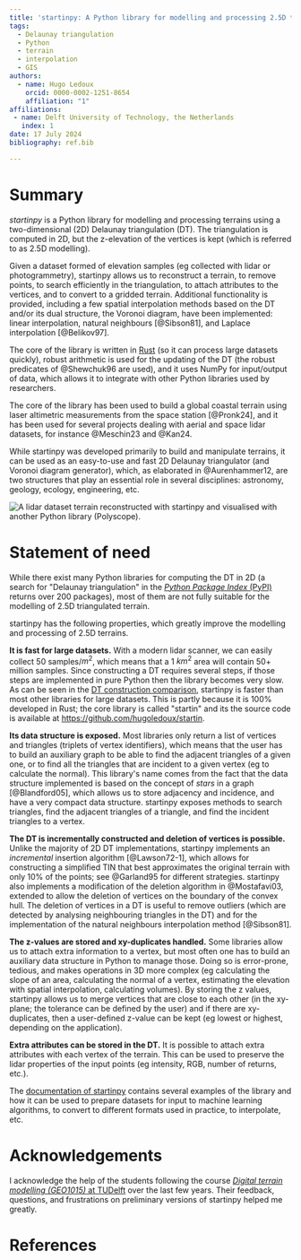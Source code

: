 ```yaml
---
title: 'startinpy: A Python library for modelling and processing 2.5D triangulated terrains'
tags:
  - Delaunay triangulation
  - Python
  - terrain
  - interpolation
  - GIS
authors:
  - name: Hugo Ledoux
    orcid: 0000-0002-1251-8654
    affiliation: "1"
affiliations:
 - name: Delft University of Technology, the Netherlands
   index: 1
date: 17 July 2024
bibliography: ref.bib

---
```


# Summary

*startinpy* is a Python library for modelling and processing terrains using a two-dimensional (2D) Delaunay triangulation (DT).
The triangulation is computed in 2D, but the z-elevation of the vertices is kept (which is referred to as 2.5D modelling).

Given a dataset formed of elevation samples (eg collected with lidar or photogrammetry), startinpy allows us to reconstruct a terrain, to remove points, to search efficiently in the triangulation, to attach attributes to the vertices, and to convert to a gridded terrain.
Additional functionality is provided, including a few spatial interpolation methods based on the DT and/or its dual structure, the Voronoi diagram, have been implemented: linear interpolation, natural neighbours [@Sibson81], and Laplace interpolation [@Belikov97].

The core of the library is written in [Rust](https://www.rust-lang.org/) (so it can process large datasets quickly), robust arithmetic is used for the updating of the DT (the robust predicates of @Shewchuk96 are used), and it uses NumPy for input/output of data, which allows it to integrate with other Python libraries used by researchers.

The core of the library has been used to build a global coastal terrain using laser altimetric measurements from the space station [@Pronk24], and it has been used for several projects dealing with aerial and space lidar datasets, for instance @Meschin23 and @Kan24.

While startinpy was developed primarily to build and manipulate terrains, it can be used as an easy-to-use and fast 2D Delaunay triangulator (and Voronoi diagram generator), which, as elaborated in @Aurenhammer12, are two structures that play an essential role in several disciplines: astronomy, geology, ecology, engineering, etc.

![A lidar dataset terrain reconstructed with startinpy and visualised with another Python library (Polyscope).](polyscope_gui.jpg)

# Statement of need

While there exist many Python libraries for computing the DT in 2D (a search for "Delaunay triangulation" in the [*Python Package Index* (PyPI)](https://pypi.org/search/?q=Delaunay+triangulation) returns over 200 packages), most of them are not fully suitable for the modelling of 2.5D triangulated terrain.

startinpy has the following properties, which greatly improve the modelling and processing of 2.5D terrains.

**It is fast for large datasets.**
With a modern lidar scanner, we can easily collect 50 samples/$m^2$, which means that a 1 $km^2$ area will contain 50+ million samples.
Since constructing a DT requires several steps, if those steps are implemented in pure Python then the library becomes very slow.
As can be seen in the [DT construction comparison](https://startinpy.readthedocs.io/latest/comparison.html), startinpy is faster than most other libraries for large datasets.
This is partly because it is 100% developed in Rust; the core library is called "startin" and its the source code is available at <https://github.com/hugoledoux/startin>.

**Its data structure is exposed.**
Most libraries only return a list of vertices and triangles (triplets of vertex identifiers), which means that the user has to build an auxiliary graph to be able to find the adjacent triangles of a given one, or to find all the triangles that are incident to a given vertex (eg to calculate the normal).
This library's name comes from the fact that the data structure implemented is based on the concept of *stars* in a graph [@Blandford05], which allows us to store adjacency and incidence, and have a very compact data structure.
startinpy exposes methods to search triangles, find the adjacent triangles of a triangle, and find the incident triangles to a vertex.

**The DT is incrementally constructed and deletion of vertices is possible.**
Unlike the majority of 2D DT implementations, startinpy implements an *incremental* insertion algorithm [@Lawson72-1], which allows for constructing a simplified TIN that best approximates the original terrain with only 10% of the points; see @Garland95 for different strategies.
startinpy also implements a modification of the deletion algorithm in @Mostafavi03, extended to allow the deletion of vertices on the boundary of the convex hull.
The deletion of vertices in a DT is useful to remove outliers (which are detected by analysing neighbouring triangles in the DT) and for the implementation of the natural neighbours interpolation method [@Sibson81].

**The z-values are stored and xy-duplicates handled.**
Some libraries allow us to attach extra information to a vertex, but most often one has to build an auxiliary data structure in Python to manage those.
Doing so is error-prone, tedious, and makes operations in 3D more complex (eg calculating the slope of an area, calculating the normal of a vertex, estimating the elevation with spatial interpolation, calculating volumes).
By storing the z values, startinpy allows us to merge vertices that are close to each other (in the xy-plane; the tolerance can be defined by the user) and if there are xy-duplicates, then a user-defined z-value can be kept (eg lowest or highest, depending on the application).

**Extra attributes can be stored in the DT.**
It is possible to attach extra attributes with each vertex of the terrain.
This can be used to preserve the lidar properties of the input points (eg intensity, RGB, number of returns, etc.).

The [documentation of startinpy](https://startinpy.rtfd.io) contains several examples of the library and how it can be used to prepare datasets for input to machine learning algorithms, to convert to different formats used in practice, to interpolate, etc.

# Acknowledgements

I acknowledge the help of the students following the course [*Digital terrain modelling (GEO1015)* at TUDelft](https://3d.bk.tudelft.nl/courses/geo1015/) over the last few years.
Their feedback, questions, and frustrations on preliminary versions of startinpy helped me greatly.

# References
